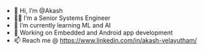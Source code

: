- 👋 Hi, I’m @Akash
- 🧑‍💻 I’m a Senior Systems Engineer
- 🌱 I’m currently learning ML and AI
- 🤯 Working on Embedded and Android app development
- 📫 Reach me @ https://www.linkedin.com/in/akash-velayutham/

<!---
Akashra22/Akashra22 is a ✨ special ✨ repository because its `README.md` (this file) appears on your GitHub profile.
You can click the Preview link to take a look at your changes.
--->
